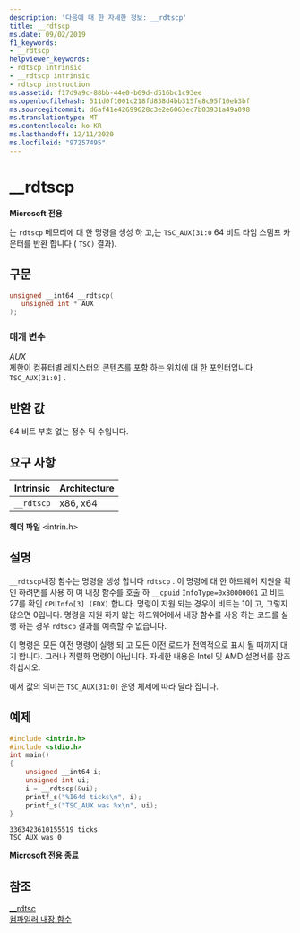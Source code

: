 ```yaml
---
description: '다음에 대 한 자세한 정보: __rdtscp'
title: __rdtscp
ms.date: 09/02/2019
f1_keywords:
- __rdtscp
helpviewer_keywords:
- rdtscp intrinsic
- __rdtscp intrinsic
- rdtscp instruction
ms.assetid: f17d9a9c-88bb-44e0-b69d-d516bc1c93ee
ms.openlocfilehash: 511d0f1001c218fd838d4bb315fe8c95f10eb3bf
ms.sourcegitcommit: d6af41e42699628c3e2e6063ec7b03931a49a098
ms.translationtype: MT
ms.contentlocale: ko-KR
ms.lasthandoff: 12/11/2020
ms.locfileid: "97257495"
---
```

# <a name="__rdtscp"></a>__rdtscp

**Microsoft 전용**

는 `rdtscp` 메모리에 대 한 명령을 생성 하 고,는 `TSC_AUX[31:0` 64 비트 타임 스탬프 카운터를 반환 합니다 ( `TSC)` 결과).

## <a name="syntax"></a>구문

```C
unsigned __int64 __rdtscp(
   unsigned int * AUX
);
```

### <a name="parameters"></a>매개 변수

*AUX*\
제한이 컴퓨터별 레지스터의 콘텐츠를 포함 하는 위치에 대 한 포인터입니다 `TSC_AUX[31:0]` .

## <a name="return-value"></a>반환 값

64 비트 부호 없는 정수 틱 수입니다.

## <a name="requirements"></a>요구 사항

|Intrinsic|Architecture|
|---------------|------------------|
|`__rdtscp`|x86, x64|

**헤더 파일** \<intrin.h>

## <a name="remarks"></a>설명

`__rdtscp`내장 함수는 명령을 생성 합니다 `rdtscp` . 이 명령에 대 한 하드웨어 지원을 확인 하려면를 사용 하 여 내장 함수를 호출 하 `__cpuid` `InfoType=0x80000001` 고 비트 27를 확인 `CPUInfo[3] (EDX)` 합니다. 명령이 지원 되는 경우이 비트는 1이 고, 그렇지 않으면 0입니다.  명령을 지원 하지 않는 하드웨어에서 내장 함수를 사용 하는 코드를 실행 하는 경우 `rdtscp` 결과를 예측할 수 없습니다.

이 명령은 모든 이전 명령이 실행 되 고 모든 이전 로드가 전역적으로 표시 될 때까지 대기 합니다. 그러나 직렬화 명령이 아닙니다. 자세한 내용은 Intel 및 AMD 설명서를 참조 하십시오.

에서 값의 의미는 `TSC_AUX[31:0]` 운영 체제에 따라 달라 집니다.

## <a name="example"></a>예제

```cpp
#include <intrin.h>
#include <stdio.h>
int main()
{
    unsigned __int64 i;
    unsigned int ui;
    i = __rdtscp(&ui);
    printf_s("%I64d ticks\n", i);
    printf_s("TSC_AUX was %x\n", ui);
}
```

```Output
3363423610155519 ticks
TSC_AUX was 0
```

**Microsoft 전용 종료**

## <a name="see-also"></a>참조

[__rdtsc](../intrinsics/rdtsc.md)\
[컴파일러 내장 함수](../intrinsics/compiler-intrinsics.md)
